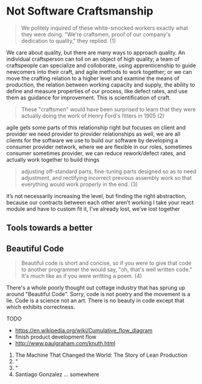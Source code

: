 # Not Software Craftsmanship

> We politely inquired of these white-smocked workers exactly what they were doing. "We're craftsmen, proof of our company's dedication to quality," they replied. (1)

We care about quality, but there are many ways to approach quality. An individual craftsperson can toil on an object of high quality; a team of craftspeople can specialize and colloborate, using apprenticenship to guide newcomers into their craft, and agile methods to work together; or we can move the crafting relation to a higher level and examine the means of production, the relation between working capacity and supply, the ability to define and measure properties of our process, like defect rates, and use them as guidance for improvement. This is scientification of craft. 

> These "craftsmen" would have been surprised to learn that they were actually doing the work of Henry Ford's fitters in 1905 (2)

agile gets some parts of this relationship right but focuses on client and provider
we need provider to provider relationships as well, we are all clients for the software we use to build our software
by developing a consumer provider network, where we are flexible in our roles, sometimes consumer sometimes provider, we can reduce rework/defect rates, and actually work together to build things

> adjusting off-standard parts, fine-tuning parts designed so as to need adjustment, and rectifying incorrect previous assembly work so that everything would work properly in the end. (3)

it’s not necessarily increasing the level, but finding the right abstraction, because our contracts between each other aren’t working
I take your react module and have to custom fit it, I’ve already lost, we’ve lost together

## Tools towards a better

## Beautiful Code

> Beautiful code is short and concise, so if you were to give
that code to another programmer the would say, "oh, that's
well written code." It's much like as if you were writting a
poem. (4)

There's a whole poorly thought out cottage industry that has sprung up around "Beautiful Code". Sorry, code is not poetry and the movement is a lie. Code is a science not an art. There is no beauty in code except that which exhibits correctness.

TODO
- https://en.wikipedia.org/wiki/Cumulative_flow_diagram
- finish product development flow
- http://www.paulgraham.com/knuth.html

1. The Machine That Changed the World: The Story of Lean Production
2. "
3. "
4. Santiago Gonzalez ... somewhere
